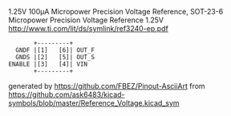 1.25V 100μA Micropower Precision Voltage Reference, SOT-23-6
Micropower Precision Voltage Reference 1.25V
http://www.ti.com/lit/ds/symlink/ref3240-ep.pdf


	       +---------+
	  GNDF |[1]   [6]| OUT_F
	  GNDS |[2]   [5]| OUT_S
	ENABLE |[3]   [4]| VIN
	       +---------+


generated by https://github.com/FBEZ/Pinout-AsciiArt from https://github.com/ask6483/kicad-symbols/blob/master/Reference_Voltage.kicad_sym